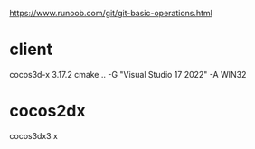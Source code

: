 https://www.runoob.com/git/git-basic-operations.html

# client
cocos3d-x 3.17.2
cmake .. -G "Visual Studio 17 2022" -A WIN32


# cocos2dx
cocos3dx3.x
